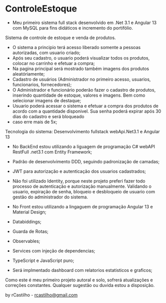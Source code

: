 # ControleEstoque

- Meu primeiro sistema full stack desenvolvido em .Net 3.1 e Angular 13 com MySQL para fins didáticos e incremento do portifólio.

Sistema de controle de estoque e venda de produtos. 
- O sistema a principio terá acesso liberado somente a pessoas autorizadas, com usuario criado;
- Após seu cadastro, o usuario poderá visualizar todos os produtos, colocar no carrinho e efetuar a compra;
- Na pagina principal será mostrado também imagens dos produtos aleatóriamente;
- Cadastro de usuários (Administrador no primeiro acesso, usuarios, funcionarios, fornecedores);
- O Administrador e funcionário poderão fazer o cadastro de produtos, inserindo quantidade de estoque, valores e imagens. Bem como selecionar imagens de destaque;
- Usuario poderá acessar o sistema e efetuar a compra dos produtos de acordo com a quantidade disponivel. Sua senha poderá expirar após 30 dias do cadastro e será bloqueado
- caso erre mais de 5x;

Tecnologia do sistema:
Desenvolvimento fullstack webApi.Net3.1 e Angular 13

- No BackEnd estou utilizando a liguagem de programação C# webAPI RestFull .net3.1 com Entity Framework;
- Padrão de desenvolvimento DDD, seguindo padronização de camadas;
- JWT para autorização e autenticação dos usuarios cadastrados;
- Não foi utilizado Identity, porque neste projeto preferi fazer todo processo de autenticação e autorização manualmente. Validando o usuario, expiração de senha, 
bloqueio e desbloqueio de usuario com gestão do administrador do sistema.

- No Front estou utilizando a lingaguem de programação Angular 13 e Material Design;
- Databiddings;
- Guarda de Rotas;
- Observables;
- Services com injeção de dependencias;
- TypeScript e JavaScript puro;
- Será implmentado dashboard com relatorios estatisticos e graficos;

Como este é meu primeiro projeto autoral e solo, sofrerá atualizações e correções constantes.
Qualquer sugestão ou duvida estou a disposição.

by rCastilho - rcastilho@gmail.com
